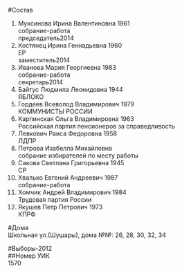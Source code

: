 #Состав  
1. Муксинова Ирина Валентиновна 1961  
    собрание-работа  
    председатель2014  
2. Костянец Ирина Геннадьевна 1960  
    ЕР  
    заместитель2014  
3. Иванова Мария Георгиевна 1983  
    собрание-работа  
    секретарь2014  
4. Байтус Людмила Леонидовна 1944  
    ЯБЛОКО  
5. Гордеев Всеволод Владимирович 1979  
    КОММУНИСТЫ РОССИИ  
6. Карпинская Ольга Владимировна 1963  
    Российская партия пенсионеров за справедливость  
7. Левкович Раиса Федоровна 1958  
    ЛДПР  
8. Петрова Изабелла Михайловна  
    собрание избирателей по месту работы  
9. Сакова Светлана Григорьевна 1945  
    СР  
10. Хвалько Евгений Андреевич 1987  
    собрание-работа  
11. Хомчик Андрей Владимирович 1984  
    Трудовая партия России  
12. Якушев Петр Петрович 1973  
    КПРФ  
  
#Дома  
Школьная ул.(Шушары), дома №№: 26, 28, 30, 32, 34  
  
#Выборы-2012  
##Номер УИК  
1570  
